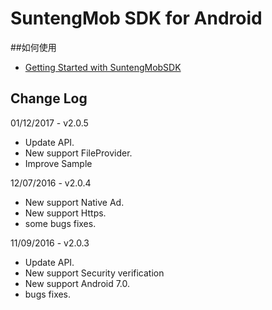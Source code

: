 # SuntengMob SDK for Android

##如何使用

- [Getting Started with SuntengMobSDK](https://github.com/shunfei/suntengMob-sdk-android/blob/master/docs/Getting_Started.md)

## Change Log

01/12/2017 - v2.0.5
* Update API.
* New support  FileProvider.
* Improve Sample

12/07/2016 - v2.0.4  
* New support Native Ad.  
* New support Https.   
* some bugs fixes.  

11/09/2016 - v2.0.3  
* Update API.  
* New support Security verification  
* New support Android 7.0.  
* bugs fixes.  
